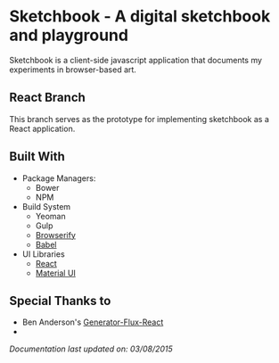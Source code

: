 # Sketchbook -  A digital sketchbook and playground

Sketchbook is a client-side javascript application that documents my experiments in browser-based art.

## React Branch
This branch serves as the prototype for implementing sketchbook as a React application.

## Built With
* Package Managers:
    - Bower
    - NPM
* Build System
    - Yeoman
    - Gulp
    - [Browserify](http://browserify.org/)
    - [Babel](https://babeljs.io/)
* UI Libraries
    - [React](http://facebook.github.io/react)
    - [Material UI](http://material-ui.com)


## Special Thanks to
* Ben Anderson's [Generator-Flux-React](https://github.com/banderson/generator-flux-react)
* 

*Documentation last updated on:*
*03/08/2015*